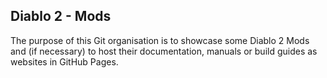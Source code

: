 ## Diablo 2 - Mods

The purpose of this Git organisation is to showcase some Diablo 2 Mods and (if necessary) to host their documentation, manuals or build guides as websites in GitHub Pages.
